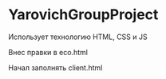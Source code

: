 # YarovichGroupProject
Использует технологию HTML, CSS и JS

Внес правки в eco.html

Начал заполнять client.html
